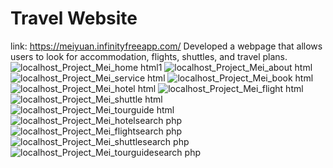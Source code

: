 # Travel Website
link: https://meiyuan.infinityfreeapp.com/
Developed a webpage that allows users to look for accommodation, flights, shuttles, and travel plans.
![localhost_Project_Mei_home html1](https://github.com/Jane50/Travel_Web_Application/assets/102959995/7edca46d-81cd-45b7-9f98-58e1fbad9f8c)
![localhost_Project_Mei_about html](https://github.com/Jane50/Travel_Web_Application/assets/102959995/9b6bcd4e-5aac-41b5-8992-bac8fad4756c)
![localhost_Project_Mei_service html](https://github.com/Jane50/Travel_Web_Application/assets/102959995/c6210668-a4c6-447c-bbf1-edef19b40d16)
![localhost_Project_Mei_book html](https://github.com/Jane50/Travel_Web_Application/assets/102959995/75299add-9174-4b05-85e6-727bb76acefa)
![localhost_Project_Mei_hotel html](https://github.com/Jane50/Travel_Web_Application/assets/102959995/9ee153ee-78b7-4e4f-8574-6af5d5a0a061)
![localhost_Project_Mei_flight html](https://github.com/Jane50/Travel_Web_Application/assets/102959995/c36cf8db-5d3c-4c97-9fc3-cbfc303575b9)
![localhost_Project_Mei_shuttle html](https://github.com/Jane50/Travel_Web_Application/assets/102959995/db965b3b-5d63-4f54-b861-8c093a4d8286)
![localhost_Project_Mei_tourguide html](https://github.com/Jane50/Travel_Web_Application/assets/102959995/5d3171fe-e9b7-42f2-b646-7f124150ca65)
![localhost_Project_Mei_hotelsearch php](https://github.com/Jane50/Travel_Web_Application/assets/102959995/9aa3d28e-e9cc-4a68-9892-31231afcca01)
![localhost_Project_Mei_flightsearch php](https://github.com/Jane50/Travel_Web_Application/assets/102959995/b3ba9ec7-793b-4b68-8c19-3dadbecb330b)
![localhost_Project_Mei_shuttlesearch php](https://github.com/Jane50/Travel_Web_Application/assets/102959995/300cead1-0176-4acd-a345-5b38526e93f0)
![localhost_Project_Mei_tourguidesearch php](https://github.com/Jane50/Travel_Web_Application/assets/102959995/ca599253-a955-44a1-b158-b1041ab407d8)





